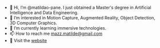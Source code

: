 - 👋 Hi, I’m @matildao-pane. I just obtained a Master's degree in Artificial Intelligence and Data Engineering.
- 👀 I’m interested in Motion Capture, Augmented Reality, Object Detection, 3D Computer Graphics.
- 🌱 I’m currently learning immersive technologies. 
- 📫 How to reach me mazz.matilde@gmail.com
- :chicken: Visit the [website](https://matildao-pane.github.io/)

<!---
matildao-pane/matildao-pane is a ✨ special ✨ repository because its `README.md` (this file) appears on your GitHub profile.
You can click the Preview link to take a look at your changes.
--->
